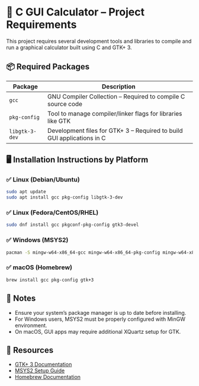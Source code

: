 # 🧮 C GUI Calculator – Project Requirements

This project requires several development tools and libraries to compile and run a graphical calculator built using C and GTK+ 3.

## 📦 Required Packages

| Package        | Description                                                            |
| -------------- | ---------------------------------------------------------------------- |
| `gcc`          | GNU Compiler Collection – Required to compile C source code            |
| `pkg-config`   | Tool to manage compiler/linker flags for libraries like GTK            |
| `libgtk-3-dev` | Development files for GTK+ 3 – Required to build GUI applications in C |

## 🖥️ Installation Instructions by Platform

### ✅ Linux (Debian/Ubuntu)

```bash
sudo apt update
sudo apt install gcc pkg-config libgtk-3-dev
```

### ✅ Linux (Fedora/CentOS/RHEL)

```bash
sudo dnf install gcc pkgconf-pkg-config gtk3-devel
```

### ✅ Windows (MSYS2)

```bash
pacman -S mingw-w64-x86_64-gcc mingw-w64-x86_64-pkg-config mingw-w64-x86_64-gtk3
```

### ✅ macOS (Homebrew)

```bash
brew install gcc pkg-config gtk+3
```

## 📘 Notes

-   Ensure your system’s package manager is up to date before installing.
-   For Windows users, MSYS2 must be properly configured with MinGW environment.
-   On macOS, GUI apps may require additional XQuartz setup for GTK.

## 🔗 Resources

-   [GTK+ 3 Documentation](https://docs.gtk.org/gtk3/)
-   [MSYS2 Setup Guide](https://www.msys2.org/)
-   [Homebrew Documentation](https://brew.sh/)
